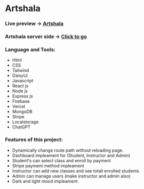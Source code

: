 # Artshala

### Live preview -> <a href="https://artshala-school.web.app/">Artshala</a>

### Artshala server side -> <a href="https://github.com/MohammadSaifulIslam/artshala-server">Click to go</a>

### Language and Tools:

- Html
- CSS
- Tailwind
- DaisyUi
- Javascript
- React js
- Node js
- Express js
- Firebase
- Vercel
- MongoDB
- Stripe
- Localstorage
- ChatGPT

### Features of this project:

- Dynamically change route path without reloading page.
- Dashboard impleament for (Student, Instructor and Admin)
- Student's can select class and enroll by payment
- Stripe payment method impleament
- Instructor can add new classes and see totall enrolled students
- Admin can manage users (make instructor and admin also)
- Dark and light mood impleament
